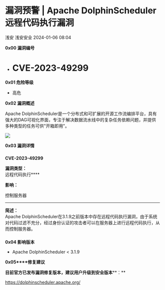 #  漏洞预警 | Apache DolphinScheduler远程代码执行漏洞   
浅安  浅安安全   2024-01-06 08:04  
  
**0x00 漏洞编号**  
- # CVE-2023-49299  
  
**0x01 危险等级**  
- 高危  
  
**0x02 漏洞概述**  
  
Apache DolphinScheduler是一个分布式和可扩展的开源工作流编排平台，具有强大的DAG可视化界面，专注于解决数据流水线中的复杂任务依赖问题，并提供多种类型的任务可供"开箱即用"。  
  
![](https://mmbiz.qpic.cn/sz_mmbiz_png/7stTqD182SXD4gT0JcKdQHScTiaP0Hm0kRewcOAkuzHIoEk08K1tIDDxqzo7iclRHflaJBiaxyQS3ichegBLibF5A9A/640?wx_fmt=png&from=appmsg "")  
  
**0x03 漏洞详情**  
###   
###   
  
**CVE-2023-49299**  
  
**漏洞类型：**  
远程代码执行****  
  
**影响：**  
  
控制服务器  
  
****  
  
**简述：**  
Apache DolphinScheduler在3.1.9之前版本中存在远程代码执行漏洞，由于系统对代码过滤不充分，经过身份认证的攻击者可以在服务器上进行远程代码执行，从而控制服务器。  
###   
  
**0x04 影响版本**  
- Apache DolphinScheduler < 3.1.9  
  
**0x05****修复建议**  
  
**目前官方已发布漏洞修复版本，建议用户升级到安全版本****：**  
  
https://dolphinscheduler.apache.org/  
  
  
  
